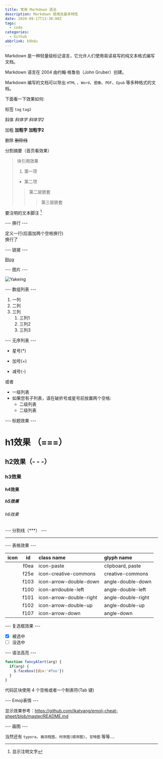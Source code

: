 ```yaml
---
title: 常用 Markdown 语法
description: Markdown 使用及基本特性
date: 2020-09-17T13:30:00Z
tags:
  - code
categories:
  - Github
abbrlink: k9hdu
---
```


Markdown 是一种轻量级标记语言，它允许人们使用易读易写的纯文本格式编写文档。

Markdown 语言在 2004 由约翰·格鲁伯（John Gruber）创建。

Markdown 编写的文档可以导出 `HTML` 、`Word`、`图像`、`PDF`、`Epub` 等多种格式的文档。

下面看一下效果如何:

标签 `tag` `tag2`

斜体 *斜体字* _斜体字2_

加粗 **加粗字** __加粗字2__

删除 ~~删除线~~

分割摘要（首页看效果）

<!--more-->

> 块引用效果
> 1. 第一项
> * 第二项
> > 第二层嵌套
> > > 第三层嵌套

要注明的文本脚注 [^RUNOOB]

[^RUNOOB]: 显示注明文字

--- 换行 ---

定义一行(后面加两个空格换行)  
换行了

--- 链接 ---

[Blog](https://yake.tk)

--- 图片 ---

![Yakeing](https://avatars2.githubusercontent.com/u/6356091?s=200&v=4 'Yakeing')

--- 数组列表 ---

1. 一列
2. 二列
3. 三列
   1. 三列1
   2. 三列2
   3. 三列3

--- 无序列表 ---

* 星号(*)
+ 加号(+)
- 减号(-)

或者

- 一级列表
- 如果您有子列表，请在破折号或星号前放置两个空格:
  - 二级列表
  - 二级列表

--- 标题效果 ---

# h1效果 （===）

## h2效果（- - -）

### h3效果

#### h4效果

##### h5效果

###### h6效果

--- 分割线（***） ---

***

--- 表格效果 ---

| icon | id | class name | glyph name |
| :----: | :----: | :---- | :---- |
| <i class="icon-paste vm"></i> | f0ea | icon-paste | clipboard, paste |
| <i class="icon-creative-commons vm"></i> | f25e | icon-creative-commons | creative-commons |
| <i class="icon-arrow-double-down vm"></i> | f103 | icon-arrow-double-down | angle-double-down |
| <i class="icon-arrdouble-left vm"></i> | f100 | icon-arrdouble-left | angle-double-left |
| <i class="icon-arrow-double-right vm"></i> | f101 | icon-arrow-double-right | angle-double-right |
| <i class="icon-arrow-double-up vm"></i> | f102 | icon-arrow-double-up | angle-double-up |
| <i class="icon-arrow-down vm"></i> | f107 | icon-arrow-down | angle-down |

--- 复选框效果 ---

- [x] 被选中
- [ ] 没选中

--- 语法高亮 ---

```javascript
function fancyAlert(arg) {
  if(arg) {
    $.facebox({div:'#foo'})
  }
}
```
代码区块使用 4 个空格或者一个制表符(Tab 键)

--- Emoji表情 ---

显示效果参考：https://github.com/ikatyang/emoji-cheat-sheet/blob/master/README.md

--- 画图 ---

当然还有 `typora`、`画流程图`、`时序图(顺序图)`、`甘特图` 等等....
